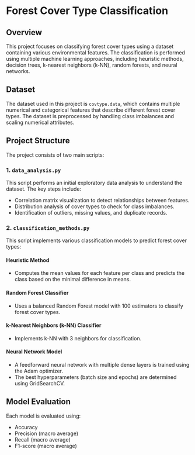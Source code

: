 # Forest Cover Type Classification

## Overview
This project focuses on classifying forest cover types using a dataset containing various environmental features. The classification is performed using multiple machine learning approaches, including heuristic methods, decision trees, k-nearest neighbors (k-NN), random forests, and neural networks.

## Dataset
The dataset used in this project is `covtype.data`, which contains multiple numerical and categorical features that describe different forest cover types. The dataset is preprocessed by handling class imbalances and scaling numerical attributes.

## Project Structure
The project consists of two main scripts:

### 1. `data_analysis.py`
This script performs an initial exploratory data analysis to understand the dataset. The key steps include:
- Correlation matrix visualization to detect relationships between features.
- Distribution analysis of cover types to check for class imbalances.
- Identification of outliers, missing values, and duplicate records.

### 2. `classification_methods.py`
This script implements various classification models to predict forest cover types:

#### **Heuristic Method**
- Computes the mean values for each feature per class and predicts the class based on the minimal difference in means.

#### **Random Forest Classifier**
- Uses a balanced Random Forest model with 100 estimators to classify forest cover types.

#### **k-Nearest Neighbors (k-NN) Classifier**
- Implements k-NN with 3 neighbors for classification.

#### **Neural Network Model**
- A feedforward neural network with multiple dense layers is trained using the Adam optimizer.
- The best hyperparameters (batch size and epochs) are determined using GridSearchCV.

## Model Evaluation
Each model is evaluated using:
- Accuracy
- Precision (macro average)
- Recall (macro average)
- F1-score (macro average)
